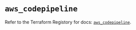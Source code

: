 # `aws_codepipeline`

Refer to the Terraform Registory for docs: [`aws_codepipeline`](https://registry.terraform.io/providers/hashicorp/aws/5.19.0/docs/resources/codepipeline).

